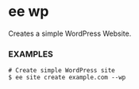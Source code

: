 # ee wp

Creates a simple WordPress Website.

### EXAMPLES

    # Create simple WordPress site
    $ ee site create example.com --wp


